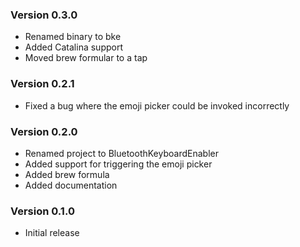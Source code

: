 ### Version 0.3.0

- Renamed binary to bke
- Added Catalina support
- Moved brew formular to a tap

### Version 0.2.1

- Fixed a bug where the emoji picker could be invoked incorrectly

### Version 0.2.0

- Renamed project to BluetoothKeyboardEnabler
- Added support for triggering the emoji picker
- Added brew formula
- Added documentation

### Version 0.1.0

- Initial release
